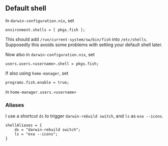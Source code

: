 
## Default shell

In `darwin-configuration.nix`, set
```
environment.shells = [ pkgs.fish ];
```
This should add `/run/current-system/sw/bin/fish` into `/etc/shells`.
Supposedly this avoids some problems with setting your default shell later.

Now also in `darwin-configuration.nix`, set 
```
users.users.<username>.shell = pkgs.fish;
```

If also using `home-manager`, set
```
programs.fish.enable = true;
```
in `home-manager.users.<username>`

### Aliases

I use a shortcut `ds` to trigger `darwin-rebuild switch`, and `ls` as `exa --icons`.
```
shellAliases = {
    ds = "darwin-rebuild switch";
    ls = "exa --icons";
}
```